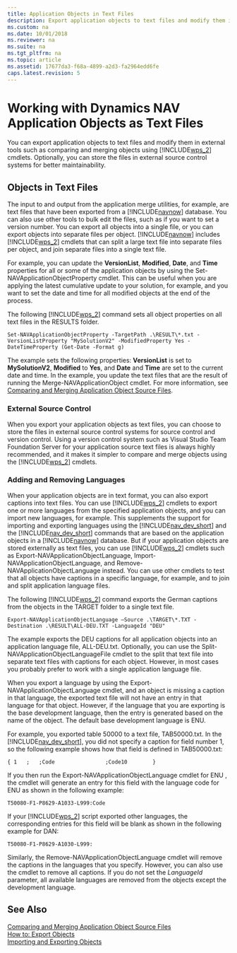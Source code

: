 ```yaml
---
title: Application Objects in Text Files
description: Export application objects to text files and modify them in external tools such as comparing and merging objects using Windows PowerShell cmdlets.
ms.custom: na
ms.date: 10/01/2018
ms.reviewer: na
ms.suite: na
ms.tgt_pltfrm: na
ms.topic: article
ms.assetid: 17677da3-f68a-4899-a2d3-fa2964edd6fe
caps.latest.revision: 5
---
```

# Working with Dynamics NAV Application Objects as Text Files
You can export application objects to text files and modify them in external tools such as comparing and merging objects using [!INCLUDE[wps_2](includes/wps_2_md.md)] cmdlets. Optionally, you can store the files in external source control systems for better maintainability.  

## Objects in Text Files  
 The input to and output from the application merge utilities, for example, are text files that have been exported from a [!INCLUDE[navnow](includes/navnow_md.md)] database. You can also use other tools to bulk edit the files, such as if you want to set a version number. You can export all objects into a single file, or you can export objects into separate files per object. [!INCLUDE[navnow](includes/navnow_md.md)] includes [!INCLUDE[wps_2](includes/wps_2_md.md)] cmdlets that can split a large text file into separate files per object, and join separate files into a single text file.  

 For example, you can update the **VersionList**, **Modified**, **Date**, and **Time** properties for all or some of the application objects by using the Set-NAVApplicationObjectProperty cmdlet. This can be useful when you are applying the latest cumulative update to your solution, for example, and you want to set the date and time for all modified objects at the end of the process.  

 The following [!INCLUDE[wps_2](includes/wps_2_md.md)] command sets all object properties on all text files in the RESULTS folder.  

```  
Set-NAVApplicationObjectProperty -TargetPath .\RESULT\*.txt -VersionListProperty "MySolutionV2" -ModifiedProperty Yes -DateTimeProperty (Get-Date -Format g)  
```  

 The example sets the following properties: **VersionList** is set to **MySolutionV2**, **Modified** to **Yes**, and **Date** and **Time** are set to the current date and time. In the example, you update the text files that are the result of running the Merge-NAVApplicationObject cmdlet. For more information, see [Comparing and Merging Application Object Source Files](Comparing-and-Merging-Application-Object-Source-Files.md).  

### External Source Control  
 When you export your application objects as text files, you can choose to store the files in external source control systems for source control and version control. Using a version control system such as Visual Studio Team Foundation Server for your application source text files is always highly recommended, and it makes it simpler to compare and merge objects using the [!INCLUDE[wps_2](includes/wps_2_md.md)] cmdlets.  

### Adding and Removing Languages  
 When your application objects are in text format, you can also export captions into text files. You can use [!INCLUDE[wps_2](includes/wps_2_md.md)] cmdlets to export one or more languages from the specified application objects, and you can import new languages, for example. This supplements the support for importing and exporting languages using the [!INCLUDE[nav_dev_short](includes/nav_dev_short_md.md)] and the [!INCLUDE[nav_dev_short](includes/nav_dev_short_md.md)] commands that are based on the application objects in a [!INCLUDE[navnow](includes/navnow_md.md)] database. But if your application objects are stored externally as text files, you can use [!INCLUDE[wps_2](includes/wps_2_md.md)] cmdlets such as Export-NAVApplicationObjectLanguage, Import-NAVApplicationObjectLanguage, and Remove-NAVApplicationObjectLanguage instead. You can use other cmdlets to test that all objects have captions in a specific language, for example, and to join and split application language files.  

 The following [!INCLUDE[wps_2](includes/wps_2_md.md)] command exports the German captions from the objects in the TARGET folder to a single text file.  

```  
Export-NAVApplicationObjectLanguage –Source .\TARGET\*.TXT -Destination .\RESULT\ALL-DEU.TXT -LanguageId "DEU"  
```  

 The example exports the DEU captions for all application objects into an application language file, ALL-DEU.txt. Optionally, you can use the Split-NAVApplicationObjectLanguageFile cmdlet to the split that text file into separate text files with captions for each object. However, in most cases you probably prefer to work with a single application language file.  

 When you export a language by using the Export-NAVApplicationObjectLanguage cmdlet, and an object is missing a caption in that language, the exported text file will not have an entry in that language for that object. However, if the language that you are exporting is the base development language, then the entry is generated based on the name of the object. The default base development language is ENU.  

 For example, you exported table 50000 to a text file, TAB50000.txt. In the [!INCLUDE[nav_dev_short](includes/nav_dev_short_md.md)], you did not specify a caption for field number 1, so the following example shows how that field is defined in TAB50000.txt:  

```  
{ 1   ;   ;Code                ;Code10        }  
```  

 If you then run the Export-NAVApplicationObjectLanguage cmdlet for ENU , the cmdlet will generate an entry for this field with the language code for ENU as shown in the following example:  

```  
T50080-F1-P8629-A1033-L999:Code  
```  

 If your [!INCLUDE[wps_2](includes/wps_2_md.md)] script exported other languages, the corresponding entries for this field will be blank as shown in the following example for DAN:  

```  
T50080-F1-P8629-A1030-L999:   
```  

 Similarly, the Remove-NAVApplicationObjectLanguage cmdlet will remove the captions in the languages that you specify. However, you can also use the cmdlet to remove all captions. If you do not set the *LanguageId* parameter, all available languages are removed from the objects except the development language.  

## See Also  
 [Comparing and Merging Application Object Source Files](Comparing-and-Merging-Application-Object-Source-Files.md)   
 [How to: Export Objects](How-to--Export-Objects.md)   
 [Importing and Exporting Objects](Importing-and-Exporting-Objects.md)

